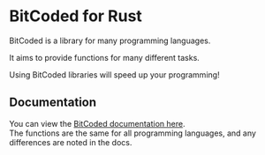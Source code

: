 # BitCoded for Rust

BitCoded is a library for many programming languages.

It aims to provide functions for many different tasks.

Using BitCoded libraries will speed up your programming!

## Documentation

You can view the [BitCoded documentation here](https://github.com/BitCoded/docs).  
The functions are the same for all programming languages, and any differences are noted in the docs.

